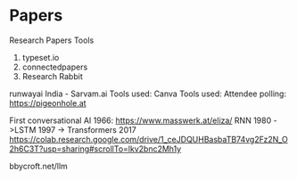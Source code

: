 # Papers
Research Papers Tools

  1. typeset.io
  2. connectedpapers
  3. Research Rabbit

runwayai
India - Sarvam.ai
Tools used: Canva
Tools used: Attendee polling: https://pigeonhole.at

First conversational AI 1966: https://www.masswerk.at/eliza/
RNN 1980 ->LSTM 1997 -> Transformers 2017
https://colab.research.google.com/drive/1_ceJDQUHBasbaTB74vg2Fz2N_O2h6C3T?usp=sharing#scrollTo=lkv2bnc2Mh1y

bbycroft.net/llm
